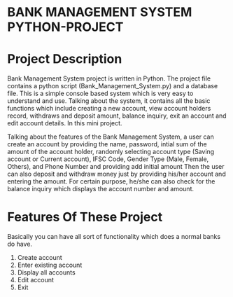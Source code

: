 # BANK MANAGEMENT SYSTEM PYTHON-PROJECT 

# Project Description

Bank Management System project is written in Python. The project file contains a python script (Bank_Management_System.py) and a database file. This is a simple console based system which is very easy to understand and use. Talking about the system, it contains all the basic functions which include creating a new account, view account holders record, withdraws and deposit amount, balance inquiry, exit an account and edit account details. In this mini project.

Talking about the features of the Bank Management System, a user can create an account by providing the name, password, intial sum of the amount of the account holder,  randomly selecting account type (Saving account or Current account), IFSC Code, Gender Type (Male, Female, Others), and Phone Number and providing add initial amount Then the user can also deposit and withdraw money just by providing his/her account and entering the amount. For certain purpose, he/she can also check for the balance inquiry which displays the account number and amount.

# Features Of These Project
Basically you can have all sort of functionality which does a normal banks do have.

1. Create account
2. Enter existing account
3. Display all accounts
4. Edit account
5. Exit


